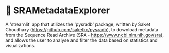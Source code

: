 # :dna: SRAMetadataExplorer
A 'streamlit' app that utilizes the 'pysradb' package, written by Saket Choudhary (https://github.com/saketkc/pysradb), to download metadata from the Sequence Read Archive (SRA - https://www.ncbi.nlm.nih.gov/sra), and allows the user to analyse and filter the data based on statistics and visualizations.

